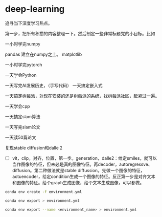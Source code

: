 # deep-learning
追寻当下深度学习热点。

第一步，把所有积攒的内容整理一下。然后制定一些非常标题党的小目标。比如

一小时学完numpy

pandas 建立在numpy之上。
matplotlib

一小时学完pytorch

一天学会Python

一天写完AI发展历史，（手写代码）
一天搞定嵌入式

一天搞定树莓派，对现在安装的还是树莓派的系统，找树莓派社区，赶紧过一遍。

一天学会cpp

一天搞定slam算法

一天写完slam论文

一天读50篇论文

复现stable diffusion和dalle 2

   - [ ] vit，clip。对齐，位置，第一步。generation，dalle2：给定smiles，就可以当作图像的特征，但未必是真的图像特征。再decoder，autoregressve、diffusion。第二种做法就是stable diffussion。先做一个图像的特征，aotuencoder，给定condition生成一个图像的特征。反正第一步是对齐文本和图像的特征。给个graph生成图像，给个文本生成图像，可以都做。

```bash
conda env create -f environment.yml

conda env export > environment.yml

conda env export --name <environment_name> > environment.yml

```